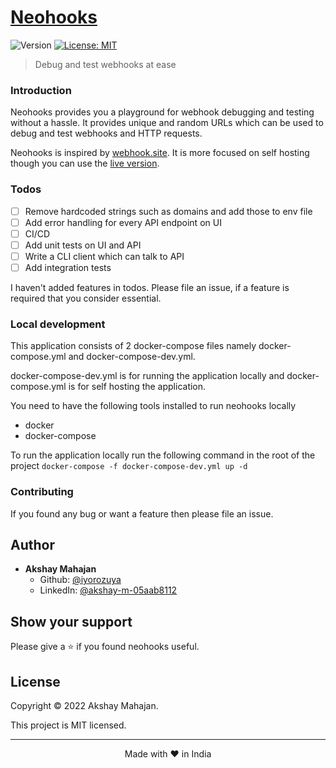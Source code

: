# [Neohooks](https://neohooks.site)
<p>
  <img alt="Version" src="https://img.shields.io/badge/version-0.1.0-blue.svg?cacheSeconds=2592000" />
  <a href="#" target="_blank">
    <img alt="License: MIT" src="https://img.shields.io/badge/License-MIT-yellow.svg" />
  </a>
</p>

> Debug and test webhooks at ease

### Introduction

Neohooks provides you a playground for webhook debugging and testing without a hassle. It provides unique and random URLs which can be used to debug and test webhooks and HTTP requests.

Neohooks is inspired by [webhook.site](https://webhook.site). It is more focused on self hosting though you can use the [live version](https://neohooks.site).

### Todos

- [ ] Remove hardcoded strings such as domains and add those to env file
- [ ] Add error handling for every API endpoint on UI
- [ ] CI/CD 
- [ ] Add unit tests on UI and API
- [ ] Write a CLI client which can talk to API
- [ ] Add integration tests

I haven't added features in todos. Please file an issue, if a feature is required that you consider essential.

### Local development

This application consists of 2 docker-compose files namely docker-compose.yml and docker-compose-dev.yml.

docker-compose-dev.yml is for running the application locally and docker-compose.yml is for self hosting the application.

You need to have the following tools installed to run neohooks locally
- docker
- docker-compose

To run the application locally run the following command in the root of the project
```docker-compose -f docker-compose-dev.yml up -d```

### Contributing

If you found any bug or want a feature then please file an issue.

## Author

- **Akshay Mahajan**
  - Github: [@iyorozuya](https://github.com/iyorozuya)
  - LinkedIn: [@akshay-m-05aab8112](https://linkedin.com/in/akshay-m-05aab8112)

## Show your support

Please give a ⭐️ if you found neohooks useful.

## License

Copyright © 2022 Akshay Mahajan.

This project is MIT licensed.

<hr />

<p align="center">Made with ❤️ in India</p>